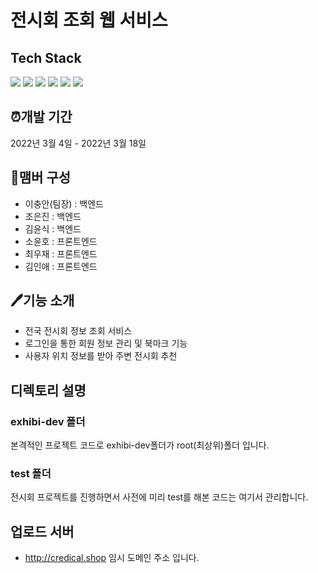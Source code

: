 # 전시회 조회 웹 서비스  

## Tech Stack  
![](https://img.shields.io/badge/Python-3776AB.svg?&style=for-the-badge&logo=Python&logoColor=white)
![](https://img.shields.io/badge/HTML5-E34F26?style=for-the-badge&logo=HTML5&logoColor=white)
![](https://img.shields.io/badge/CSS3-1572B6?style=for-the-badge&logo=CSS3&logoColor=white)
![](https://img.shields.io/badge/jquery-1572B6?style=for-the-badge&logo=jquery&logoColor=white)
![](https://img.shields.io/badge/Javascript-F7DF1E?style=for-the-badge&logo=JavaScript&logoColor=black)
![](https://img.shields.io/badge/MongoDB-4EA94B?style=for-the-badge&logo=mongodb&logoColor=white)  


## ⏰개발 기간  
2022년 3월 4일 - 2022년 3월 18일  


## 📄맴버 구성
- 이충안(팀장) : 백엔드
- 조은진 : 백엔드
- 김윤식 : 백엔드
- 소윤호 : 프론트엔드
- 최우재 : 프론트엔드
- 김인애 : 프론트엔드  


## 🖊기능 소개
- 전국 전시회 정보 조회 서비스
- 로그인을 통한 회원 정보 관리 및 북마크 기능
- 사용자 위치 정보를 받아 주변 전시회 추천  


## 디렉토리 설명  
### exhibi-dev 폴더
본격적인 프로젝트 코드로 exhibi-dev폴더가 root(최상위)폴더 입니다.  

### test 폴더
전시회 프로젝트를 진행하면서 사전에 미리 test를 해본 코드는 여기서 관리합니다.  

## 업로드 서버
- http://credical.shop  임시 도메인 주소 입니다.
